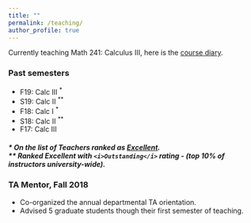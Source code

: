 ```yaml
---
title: ""
permalink: /teaching/
author_profile: true
---
```

Currently teaching Math 241: Calculus III, here is the <a href="https://faculty.math.illinois.edu/~iahmed8/classes/2020/Fall/241/schedule.html" target="_blank"> course diary</a>.

### Past semesters

* F19: Calc III <sup>*</sup>
* S19: Calc II <sup>**</sup>
* F18: Calc I <sup>*</sup>    
* S18: Calc II <sup>**</sup>
* F17: Calc III       

  

##### * On the list of Teachers ranked as <a href="https://citl.illinois.edu/citl-101/measurement-evaluation/teaching-evaluation/teaching-evaluations(ices)/teachers-ranked-as-excellent" target="_blank"> Excellent</a>.<br> ** Ranked Excellent with `<i>Outstanding</i>` rating - (top 10% of instructors university-wide).

### TA Mentor, Fall 2018
   * Co-organized the annual departmental TA orientation.
   * Advised 5 graduate students though their first semester of teaching.
